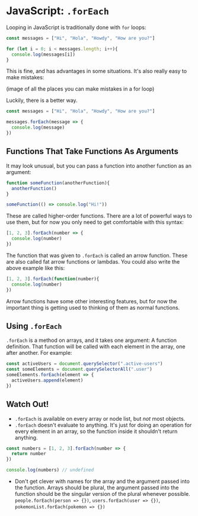 # JavaScript: `.forEach`

Looping in JavaScript is traditionally done with `for` loops:

```js
const messages = ["Hi", "Hola", "Howdy", "How are you?"]

for (let i = 0; i < messages.length; i++){
  console.log(messages[i])
}
```

This is fine, and has advantages in some situations. It's also really easy to make mistakes:

(image of all the places you can make mistakes in a for loop)

Luckily, there is a better way.

```js
const messages = ["Hi", "Hola", "Howdy", "How are you?"]

messages.forEach(message => {
  console.log(message)
})
```

## Functions That Take Functions As Arguments

It may look unusual, but you can pass a function into another function as an argument:

```js
function someFunction(anotherFunction){
  anotherFunction()
}

someFunction(() => console.log("Hi!"))
```

These are called higher-order functions. There are a lot of powerful ways to use them, but for now you only need to get comfortable with this syntax:

```js
[1, 2, 3].forEach(number => {
  console.log(number)
})
```

The function that was given to `.forEach` is called an arrow function. These are also called fat arrow functions or lambdas. You could also write the above example like this:

```js
[1, 2, 3].forEach(function(number){
  console.log(number)
})
```

Arrow functions have some other interesting features, but for now the important thing is getting used to thinking of them as normal functions.

## Using `.forEach`

`.forEach` is a method on arrays, and it takes one argument: A function definition. That function will be called with each element in the array, one after another. For example:

```js
const activeUsers = document.querySelector(".active-users")
const someElements = document.querySelectorAll(".user")
someElements.forEach(element => {
  activeUsers.append(element)
})
```

## Watch Out!

* `.forEach` is available on every array or node list, but _not_ most objects.
* `.forEach` doesn't evaluate to anything. It's just for doing an operation for every element in an array, so the function inside it shouldn't return anything.

```js
const numbers = [1, 2, 3].forEach(number => {
  return number
})

console.log(numbers) // undefined
```
* Don't get clever with names for the array and the argument passed into the function. Arrays should be plural, the argument passed into the function should be the singular version of the plural whenever possible. `people.forEach(person => {})`, `users.forEach(user => {})`, `pokemonList.forEach(pokemon => {})`
